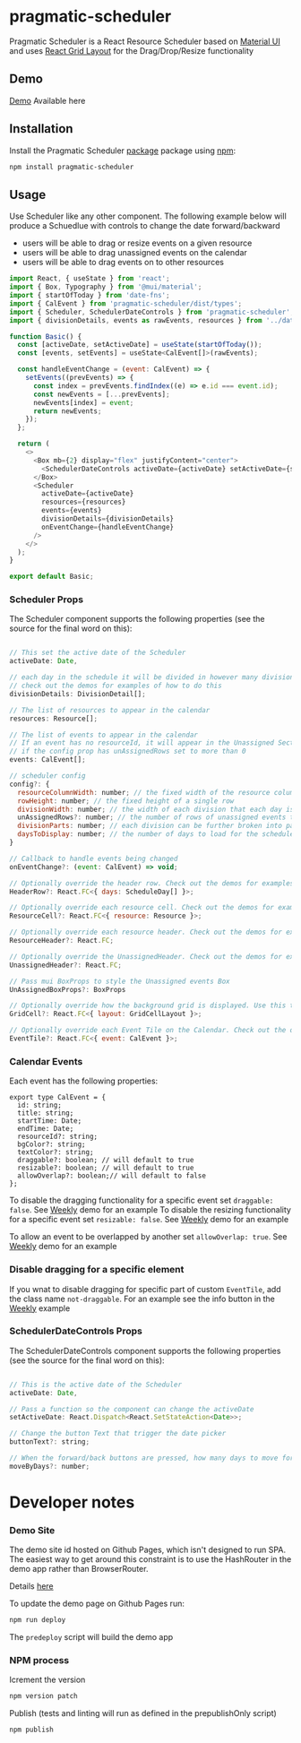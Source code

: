 # pragmatic-scheduler

Pragmatic Scheduler is a React Resource Scheduler based on [Material UI](https://mui.com/material-ui/getting-started/) and uses [React Grid Layout](https://github.com/react-grid-layout/react-grid-layout) for the Drag/Drop/Resize functionality

## Demo

[Demo](https://paul-orchid.github.io/pragmatic-scheduler) Available here

## Installation

Install the Pragmatic Scheduler [package](https://www.npmjs.org/package/pragmatic-scheduler) package using [npm](https://www.npmjs.com/):

```bash
npm install pragmatic-scheduler
```

## Usage

Use Scheduler like any other component. The following example below will
produce a Schuedlue with controls to change the date forward/backward

- users will be able to drag or resize events on a given resource
- users will be able to drag unassigned events on the calendar
- users will be able to drag events on to other resources

```js
import React, { useState } from 'react';
import { Box, Typography } from '@mui/material';
import { startOfToday } from 'date-fns';
import { CalEvent } from 'pragmatic-scheduler/dist/types';
import { Scheduler, SchedulerDateControls } from 'pragmatic-scheduler';
import { divisionDetails, events as rawEvents, resources } from '../data/daily';

function Basic() {
  const [activeDate, setActiveDate] = useState(startOfToday());
  const [events, setEvents] = useState<CalEvent[]>(rawEvents);

  const handleEventChange = (event: CalEvent) => {
    setEvents((prevEvents) => {
      const index = prevEvents.findIndex((e) => e.id === event.id);
      const newEvents = [...prevEvents];
      newEvents[index] = event;
      return newEvents;
    });
  };

  return (
    <>
      <Box mb={2} display="flex" justifyContent="center">
        <SchedulerDateControls activeDate={activeDate} setActiveDate={setActiveDate} />
      </Box>
      <Scheduler
        activeDate={activeDate}
        resources={resources}
        events={events}
        divisionDetails={divisionDetails}
        onEventChange={handleEventChange}
      />
    </>
  );
}

export default Basic;

```

### Scheduler Props

The Scheduler component supports the following properties (see the source for the final word on this):

```js

// This set the active date of the Scheduler
activeDate: Date,

// each day in the schedule it will be divided in however many divisions are provided here
// check out the demos for examples of how to do this
divisionDetails: DivisionDetail[];

// The list of resources to appear in the calendar
resources: Resource[];

// The list of events to appear in the calendar
// If an event has no resourceId, it will appear in the Unassigned Section
// if the config prop has unAssignedRows set to more than 0
events: CalEvent[];

// scheduler config
config?: {
  resourceColumnWidth: number; // the fixed width of the resource column
  rowHeight: number; // the fixed height of a single row
  divisionWidth: number; // the width of each division that each day is split into
  unAssignedRows?: number; // the number of rows of unassigned events to show above the calendar. Set to 0 to not have any Unassigned Section
  divisionParts: number; // each division can be further broken into parts. E.g. a 2 hour division may be broke into 4 30 minut parts. This controls the snapping when dragging/resizing.
  daysToDisplay: number; // the number of days to load for the scheduler. Check out the demos for examples
}

// Callback to handle events being changed
onEventChange?: (event: CalEvent) => void;

// Optionally override the header row. Check out the demos for examples
HeaderRow?: React.FC<{ days: ScheduleDay[] }>;

// Optionally override each resource cell. Check out the demos for examples
ResourceCell?: React.FC<{ resource: Resource }>;

// Optionally override each resource header. Check out the demos for examples
ResourceHeader?: React.FC;

// Optionally override the UnassignedHeader. Check out the demos for examples
UnassignedHeader?: React.FC;

// Pass mui BoxProps to style the Unassigned events Box
UnAssignedBoxProps?: BoxProps

// Optionally override how the background grid is displayed. Use this to change the format or add extra information to the grid. Check out the demos for examples
GridCell?: React.FC<{ layout: GridCellLayout }>;

// Optionally override each Event Tile on the Calendar. Check out the demos for examples
EventTile?: React.FC<{ event: CalEvent }>;
```

### Calendar Events

Each event has the following properties:

```
export type CalEvent = {
  id: string;
  title: string;
  startTime: Date;
  endTime: Date;
  resourceId?: string;
  bgColor?: string;
  textColor?: string;
  draggable?: boolean; // will default to true
  resizable?: boolean; // will default to true
  allowOverlap?: boolean;// will default to false
};
```

To disable the dragging functionality for a specific event set `draggable: false`. See [Weekly](https://paul-orchid.github.io/pragmatic-scheduler/#/week) demo for an example
To disable the resizing functionality for a specific event set `resizable: false`. See [Weekly](https://paul-orchid.github.io/pragmatic-scheduler/#/week) demo for an example

To allow an event to be overlapped by another set `allowOverlap: true`. See [Weekly](https://paul-orchid.github.io/pragmatic-scheduler/#/week) demo for an example

### Disable dragging for a specific element

If you wnat to disable dragging for specific part of custom `EventTile`, add the class name `not-draggable`. For an example see the info button in the [Weekly](https://paul-orchid.github.io/pragmatic-scheduler/#/week) example

### SchedulerDateControls Props

The SchedulerDateControls component supports the following properties (see the source for the final word on this):

```js

// This is the active date of the Scheduler
activeDate: Date,

// Pass a function so the component can change the activeDate
setActiveDate: React.Dispatch<React.SetStateAction<Date>>;

// Change the button Text that trigger the date picker
buttonText?: string;

// When the forward/back buttons are pressed, how many days to move forward/back
moveByDays?: number;

```

# Developer notes

### Demo Site

The demo site id hosted on Github Pages, which isn't designed to run SPA. The easiest way to get around this constraint is to use the HashRouter in the demo app rather than BrowserRouter.

Details [here](https://stackoverflow.com/a/46060999/4553162)

To update the demo page on Github Pages run:

```bash
npm run deploy
```

The `predeploy` script will build the demo app

### NPM process

Icrement the version

```bash
npm version patch
```

Publish (tests and linting will run as defined in the prepublishOnly script)

```bash
npm publish
```
